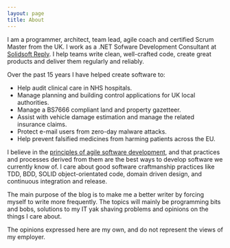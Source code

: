 ```yaml
---
layout: page
title: About
---
```


I am a programmer, architect, team lead, agile coach and certified Scrum Master from the UK. I work as a .NET Sofware Development Consultant at [Solidsoft Reply](http://www.reply.com/solidsoft-reply/en/). I help teams write clean, well-crafted code, create great products and deliver them regularly and reliably.

Over the past 15 years I have helped create software to:

*  Help audit clinical care in NHS hospitals.
*  Manage planning and building control applications for UK local authorities.
*  Manage a BS7666 compliant land and property gazetteer.
*  Assist with vehicle damage estimation and manage the related insurance claims.
*  Protect e-mail users from zero-day malware attacks.
*  Help prevent falsified medicines from harming patients across the EU.

I believe in the [principles of agile software development](http://agilemanifesto.org/principles.html), and that practices and processes derived from them are the best ways to develop software we currently know of. I care about good software craftmanship practices like TDD, BDD, SOLID object-orientated code, domain driven design, and continuous integration and release.

The main purpose of the blog is to make me a better writer by forcing myself to write more frequently. The topics will mainly be programming bits and bobs, solutions to my IT yak shaving problems and opinions on the things I care about.

The opinions expressed here are my own, and do not represent the views of my employer.
